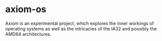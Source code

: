# axiom-os
Axiom is an experimental project, which explores the inner workings of operating systems as well as the intricacies of the IA32 and possibly the AMD64 architectures.
